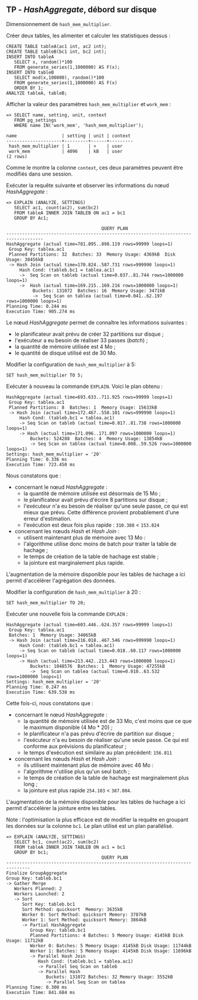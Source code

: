 ## TP - _HashAggregate_, débord sur disque

<div class="slide-content">

Dimensionnement de `hash_mem_multiplier`.

</div>

<div class="notes">

Créer deux tables, les alimenter et calculer les statistiques dessus :

```
CREATE TABLE tableA(ac1 int, ac2 int);
CREATE TABLE tableB(bc1 int, bc2 int);
INSERT INTO tableA
   SELECT x, random()*100
   FROM generate_series(1,1000000) AS F(x);
INSERT INTO tableB
   SELECT mod(x,100000), random()*100
   FROM generate_series(1,1000000) AS F(x)
   ORDER BY 1;
ANALYZE tableA, tableB;
```

Afficher la valeur des paramètres `hash_mem_multiplier` et `work_mem` :

```
=> SELECT name, setting, unit, context
   FROM pg_settings
   WHERE name IN('work_mem', 'hash_mem_multiplier');

name                 | setting | unit | context
---------------------+---------+------+---------
 hash_mem_multiplier | 1       | ¤    | user
 work_mem            | 4096    | kB   | user
(2 rows)
```

Comme le montre la colonne `context`, ces deux paramètres peuvent être modifiés
dans une session.


Exécuter la requête suivante et observer les informations du nœud
_HashAggregate_ :

```
=> EXPLAIN (ANALYZE, SETTINGS)
   SELECT ac1, count(ac2), sum(bc2)
   FROM tableA INNER JOIN TABLEB ON ac1 = bc1
   GROUP BY Ac1;

                                    QUERY PLAN
------------------------------------------------------------------------------------
HashAggregate (actual time=781.895..898.119 rows=99999 loops=1)
 Group Key: tablea.ac1
 Planned Partitions: 32  Batches: 33  Memory Usage: 4369kB  Disk Usage: 30456kB
 -> Hash Join (actual time=170.824..587.731 rows=999990 loops=1)
     Hash Cond: (tableb.bc1 = tablea.ac1)
     ->  Seq Scan on tableb (actual time=0.037..81.744 rows=1000000 loops=1)
     ->  Hash (actual time=169.215..169.216 rows=1000000 loops=1)
          Buckets: 131072  Batches: 16  Memory Usage: 3471kB
          ->  Seq Scan on tablea (actual time=0.041..62.197 rows=1000000 loops=1)
Planning Time: 0.244 ms
Execution Time: 905.274 ms
```

Le nœud _HashAggregate_ permet de connaître les informations suivantes :

* le planificateur avait prévu de créer 32 partitions sur disque ;
* l'exécuteur a eu besoin de réaliser 33 passes (_batch_) ;
* la quantité de mémoire utilisée est 4 Mo ;
* le quantité de disque utilisé est de 30 Mo.

Modifier la configuration de `hash_mem_multiplier` à 5:

```
SET hash_mem_multiplier TO 5;
```

Exécuter à nouveau la commande `EXPLAIN`. Voici le plan obtenu :

```
HashAggregate (actual time=693.633..711.925 rows=99999 loops=1)
 Group Key: tablea.ac1
 Planned Partitions: 8  Batches: 1  Memory Usage: 15633kB
 -> Hash Join (actual time=172.467..558.101 rows=999990 loops=1)
     Hash Cond: (tableb.bc1 = tablea.ac1)
     -> Seq Scan on tableb (actual time=0.017..81.738 rows=1000000 loops=1)
     -> Hash (actual time=171.096..171.097 rows=1000000 loops=1)
         Buckets: 524288  Batches: 4  Memory Usage: 13854kB
         -> Seq Scan on tablea (actual time=0.008..59.526 rows=1000000 loops=1)
Settings: hash_mem_multiplier = '20'
Planning Time: 0.336 ms
Execution Time: 723.450 ms
```

Nous constatons que :

* concernant le nœud _HashAggregate_ :
  * la quantité de mémoire utilisée est désormais de 15 Mo ;
  * le planificateur avait prévu d'écrire 8 partitions sur disque ;
  * l'exécuteur n'a eu besoin de réaliser qu'une seule passe, ce qui est mieux
    que prévu. Cette différence provient probablement d'une erreur d'estimation.
  * l'exécution est deux fois plus rapide : `310.388` < `153.824`
* concernant les nœuds _Hash_ et _Hash Join_ :
  * utilisent maintenant plus de mémoire avec 13 Mo :
  * l'algorithme utilise donc moins de batch pour traiter la table de hachage ;
  * le temps de création de la table de hachage est stable ;
  * la jointure est marginalement plus rapide.

L'augmentation de la mémoire disponible pour les tables de hachage a ici permit
d'accélérer l'agrégation des données.

Modifier la configuration de `hash_mem_multiplier` à 20 :

```
SET hash_mem_multiplier TO 20;
```

Exécuter une nouvelle fois la commande `EXPLAIN` :

```
HashAggregate (actual time=603.446..624.357 rows=99999 loops=1)
 Group Key: tablea.ac1
 Batches: 1  Memory Usage: 34065kB
 -> Hash Join (actual time=216.018..467.546 rows=999990 loops=1)
     Hash Cond: (tableb.bc1 = tablea.ac1)
     -> Seq Scan on tableb (actual time=0.018..60.117 rows=1000000 loops=1)
     -> Hash (actual time=213.442..213.443 rows=1000000 loops=1)
         Buckets: 1048576  Batches: 1  Memory Usage: 47255kB
         ->  Seq Scan on tablea (actual time=0.010..63.532 rows=1000000 loops=1)
Settings: hash_mem_multiplier = '20'
Planning Time: 0.247 ms
Execution Time: 639.538 ms
```

Cette fois-ci, nous constatons que :

* concernant le nœud _HashAggregate_ :
  * la quantité de mémoire utilisée est de 33 Mo, c'est moins que ce que le
    maximum disponible (4 Mo * 20) ;
  * le planificateur n'a pas prévu d'écrire de partition sur disque ;
  * l'exécuteur n'a eu besoin de réaliser qu'une seule passe. Ce qui est
    conforme aux prévisions du planificateur ;
  * le temps d'exécution est similaire au plan précédent: `156.811`
* concernant les nœuds _Hash_ et _Hash Join_ :
  * ils utilisent maintenant plus de mémoire avec 46 Mo :
  * l'algorithme n'utilise plus qu'un seul batch ;
  * le temps de création de la table de hachage est marginalement plus long ;
  * la jointure est plus rapide `254.103` < `387.004`.

L'augmentation de la mémoire disponible pour les tables de hachage a ici permit
d'accélérer la jointure entre les tables.

Note : l'optimisation la plus efficace est de modifier la requête en groupant
les données sur la colonne `bc1`.  Le plan utilisé est un plan parallélisé.

```
=> EXPLAIN (ANALYZE, SETTINGS)
   SELECT bc1, count(ac2), sum(bc2)
   FROM tableA INNER JOIN TABLEB ON ac1 = bc1
   GROUP BY bc1;
                                    QUERY PLAN
-------------------------------------------------------------------------------
Finalize GroupAggregate
Group Key: tableb.bc1
-> Gather Merge
   Workers Planned: 2
   Workers Launched: 2
   -> Sort
      Sort Key: tableb.bc1
      Sort Method: quicksort  Memory: 3635kB
      Worker 0: Sort Method: quicksort Memory: 3787kB
      Worker 1: Sort Method: quicksort Memory: 3864kB
      -> Partial HashAggregate
         Group Key: tableb.bc1
         Planned Partitions: 4 Batches: 5 Memory Usage: 4145kB Disk Usage: 11712kB
         Worker 0: Batches: 5 Memory Usage: 4145kB Disk Usage: 11744kB
         Worker 1: Batches: 5 Memory Usage: 4145kB Disk Usage: 11696kB
         -> Parallel Hash Join
            Hash Cond: (tableb.bc1 = tablea.ac1)
            -> Parallel Seq Scan on tableb
            -> Parallel Hash
               Buckets: 131072 Batches: 32 Memory Usage: 3552kB
               -> Parallel Seq Scan on tablea
Planning Time: 0.300 ms
Execution Time: 841.684 ms
```

</div>

